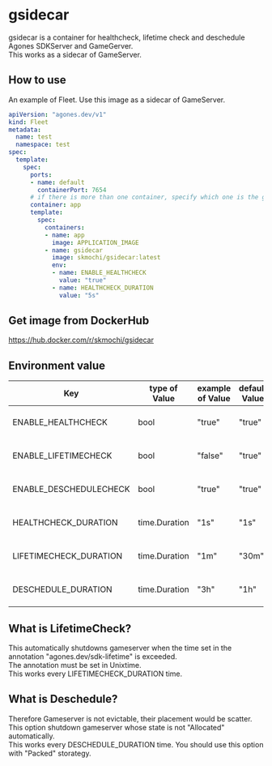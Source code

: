 # gsidecar
gsidecar is a container for healthcheck, lifetime check and deschedule Agones SDKServer and GameGerver.  
This works as a sidecar of GameServer.

## How to use
An example of Fleet. Use this image as a sidecar of GameServer.
```yaml
apiVersion: "agones.dev/v1"
kind: Fleet
metadata:
  name: test
  namespace: test
spec:
  template:
    spec:
      ports:
      - name: default
        containerPort: 7654
      # if there is more than one container, specify which one is the game server
      container: app
      template:
        spec:
          containers:
          - name: app
            image: APPLICATION_IMAGE
          - name: gsidecar
            image: skmochi/gsidecar:latest
            env:
            - name: ENABLE_HEALTHCHECK
              value: "true"
            - name: HEALTHCHECK_DURATION
              value: "5s"
```

## Get image from DockerHub
https://hub.docker.com/r/skmochi/gsidecar

## Environment value
|  Key |  type of Value | example of Value | default Value | Description |
| ---- | ---- | ---- | ---- | ---- |
|  ENABLE_HEALTHCHECK | bool | "true" | "true" | use healthcheck or not |
|  ENABLE_LIFETIMECHECK  | bool | "false" | "true" | use lifetime check or not |
|  ENABLE_DESCHEDULECHECK  | bool | "true" |  "true" | use descheduler or not |
|  HEALTHCHECK_DURATION  |  time.Duration | "1s" | "1s" | a duration of healthcheck |
|  LIFETIMECHECK_DURATION  |  time.Duration | "1m"  | "30m" | a duration of lifetime check |
|  DESCHEDULE_DURATION  |  time.Duration | "3h"  | "1h" | a duration of deschedule |


## What is LifetimeCheck?
This automatically shutdowns gameserver when the time set in the annotation "agones.dev/sdk-lifetime" is exceeded.  
The annotation must be set in Unixtime.  
This works every LIFETIMECHECK_DURATION time.


## What is Deschedule?
Therefore Gameserver is not evictable, their placement would be scatter.  
This option shutdown gameserver whose state is not "Allocated" automatically.  
This works every DESCHEDULE_DURATION time.
You should use this option with "Packed" storategy.
